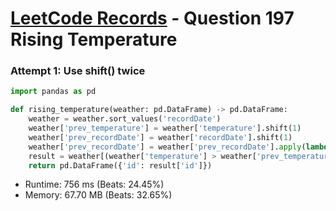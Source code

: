 # [LeetCode Records](../README.md) - Question 197 Rising Temperature

### Attempt 1: Use shift() twice
```py
import pandas as pd

def rising_temperature(weather: pd.DataFrame) -> pd.DataFrame:
    weather = weather.sort_values('recordDate')
    weather['prev_temperature'] = weather['temperature'].shift(1)
    weather['prev_recordDate'] = weather['recordDate'].shift(1)
    weather['prev_recordDate'] = weather['prev_recordDate'].apply(lambda x: x + np.timedelta64(1, 'D'))
    result = weather[(weather['temperature'] > weather['prev_temperature']) & (weather['recordDate'] == weather['prev_recordDate'])]
    return pd.DataFrame({'id': result['id']})
```
- Runtime: 756 ms (Beats: 24.45%)
- Memory: 67.70 MB (Beats: 32.65%)

<br>

